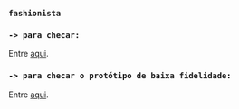 ### `fashionista`

### `-> para checar:`

Entre [aqui](https://fashionistah.netlify.app/).

### `-> para checar o protótipo de baixa fidelidade:`

Entre [aqui](https://www.figma.com/proto/TrRDjgHk67BTHM7qCQYmAV/Untitled?node-id=1%3A3&scaling=scale-down).
